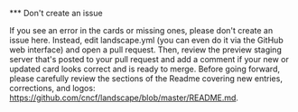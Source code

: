 *** Don't create an issue

If you see an error in the cards or missing ones, please don't create an issue here. Instead, edit landscape.yml (you can even do it via the GitHub web interface) and open a pull request. Then, review the preview staging server that's posted to your pull request and add a comment if your new or updated card looks correct and is ready to merge. Before going forward, please carefully review the sections of the Readme covering new entries, corrections, and logos: https://github.com/cncf/landscape/blob/master/README.md.
